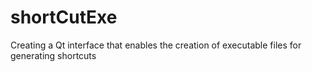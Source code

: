 # shortCutExe
Creating a Qt interface that enables the creation of executable files for generating shortcuts
